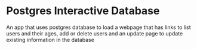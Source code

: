 # Postgres Interactive Database
An app that uses postgres database to load a webpage that
has links to list users and their ages, add or delete users
and an update page to update existing information in the
database
